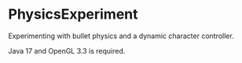 # PhysicsExperiment
Experimenting with bullet physics and a dynamic character controller.

Java 17 and OpenGL 3.3 is required.
